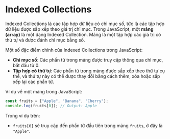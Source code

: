 # Indexed Collections

Indexed Collections là các tập hợp dữ liệu có chỉ mục số, tức là các tập hợp dữ liệu được sắp xếp theo giá trị chỉ mục. Trong JavaScript, một **mảng (array)** là một dạng Indexed Collection. Mảng là một tập hợp các giá trị có thứ tự và được đánh chỉ mục bằng số.

Một số đặc điểm chính của Indexed Collections trong JavaScript:

- **Chỉ mục số**: Các phần tử trong mảng được truy cập thông qua chỉ mục, bắt đầu từ 0.
- **Tập hợp có thứ tự**: Các phần tử trong mảng được sắp xếp theo thứ tự cụ thể, và thứ tự này có thể được thay đổi bằng cách thêm, xóa hoặc sắp xếp lại các phần tử.

Ví dụ về một mảng trong JavaScript:

```javascript
const fruits = ["Apple", "Banana", "Cherry"];
console.log(fruits[0]); // Output: Apple
```

Trong ví dụ trên:

- `fruits[0]` sẽ truy cập đến phần tử đầu tiên trong mảng `fruits`, ở đây là `"Apple"`.